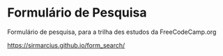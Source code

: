 
# Formulário de Pesquisa

Formulário de pesquisa, para a trilha des estudos da FreeCodeCamp.org

https://sirmarcius.github.io/form_search/
